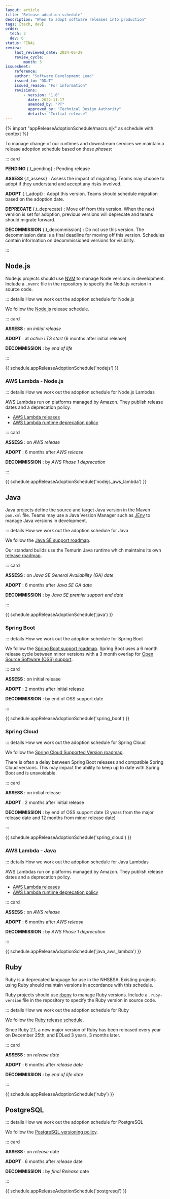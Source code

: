 ```yaml
---
layout: article
title: "Release adoption schedule"
description: "When to adopt software releases into production"
tags: [tech, dev]
order: 
  tech: 2
  dev: 6
status: FINAL
review:
    last_reviewed_date: 2024-05-29
    review_cycle:
        month: 3
issuesheet:
    reference: 
    author: "Software Development Lead"
    issued_to: "DDaT"
    issued_reason: "For information"
    revisions:
        - version: "1.0"
          date: 2022-11-17
          amended_by: "PT"
          approved_by: "Technical Design Authority"
          details: "Initial release"
---
```

{% import "appReleaseAdoptionSchedule/macro.njk" as schedule with context %}

To manage change of our runtimes and downstream services we maintain a release adoption schedule based on these _phases_:

::: card

__PENDING__ {.t_pending}
: Pending release

__ASSESS__ {.t_assess}
: Assess the impact of migrating.
  Teams may choose to adopt if they understand and accept any risks involved.

__ADOPT__ {.t_adopt}
: Adopt this version.
  Teams should schedule migration based on the adoption date.

__DEPRECATE__ {.t_deprecate}
: Move off from this version.
  When the next version is set for adoption, previous versions will deprecate and teams should migrate forward.

__DECOMMISSION__ {.t_decommission}
: Do not use this version.
  The decommission date is a final deadline for moving off this version.
  Schedules contain information on decommissioned versions for visibility.

:::

## Node.js

Node.js projects should use [NVM](https://github.com/nvm-sh/nvm) to manage Node versions in development.
Include a `.nvmrc` file in the repository to specify the Node.js version in source code.

::: details How we work out the adoption schedule for Node.js

We follow the [Node.js](https://nodejs.org/en/about/previous-releases) release schedule.

::: card

__ASSESS__
: on _initial release_

__ADOPT__
: at _active LTS start_ (6 months after initial release)

__DECOMMISSION__
: by _end of life_

:::

{{ schedule.appReleaseAdoptionSchedule('nodejs') }}

### AWS Lambda - Node.js

::: details How we work out the adoption schedule for Node.js Lambdas

AWS Lambdas run on platforms managed by Amazon. They publish release dates and a deprecation policy.

* [AWS Lambda releases](https://docs.aws.amazon.com/lambda/latest/dg/lambda-releases.html)
* [AWS Lambda runtime deprecation policy](https://docs.aws.amazon.com/lambda/latest/dg/lambda-runtimes.html)

::: card

__ASSESS__
: on _AWS release_

__ADOPT__
: 6 months after _AWS release_

__DECOMMISSION__
: by _AWS Phase 1 deprecation_

:::

{{ schedule.appReleaseAdoptionSchedule('nodejs_aws_lambda') }}

## Java

Java projects define the source and target Java version in the Maven `pom.xml` file.
Teams may use a Java Version Manager such as [JEnv](https://github.com/jenv/jenv) to manage Java versions in development.

::: details How we work out the adoption schedule for Java

We follow the [Java SE support roadmap](https://www.oracle.com/java/technologies/java-se-support-roadmap.html).

Our standard builds use the Temurin Java runtime which maintains its own [release roadmap](https://adoptium.net/en-GB/support/).

::: card

__ASSESS__
: on _Java SE General Availability (GA) date_

__ADOPT__
: 6 months after _Java SE GA date_

__DECOMMISSION__
: by _Java SE premier support end date_

:::

{{ schedule.appReleaseAdoptionSchedule('java') }}

### Spring Boot

::: details How we work out the adoption schedule for Spring Boot

We follow the [Spring Boot support roadmap](https://spring.io/projects/spring-boot).
Spring Boot uses a 6 month release cycle between minor versions with a 3 month overlap for [Open Source Software (OSS) support](https://tanzu.vmware.com/support/oss).

::: card

__ASSESS__
: on initial release

__ADOPT__
: 2 months after initial release

__DECOMMISSION__
: by end of OSS support date

:::

{{ schedule.appReleaseAdoptionSchedule('spring_boot') }}

### Spring Cloud

::: details How we work out the adoption schedule for Spring Cloud

We follow the [Spring Cloud Supported Version roadmap](https://github.com/spring-cloud/spring-cloud-release/wiki/Supported-Versions).

There is often a delay between Spring Boot releases and compatible Spring Cloud versions. This may impact the ability to keep up to date with Spring Boot and is unavoidable.

::: card

__ASSESS__
: on initial release

__ADOPT__
: 2 months after initial release

__DECOMMISSION__
: by end of OSS support date (3 years from the major release date and 12 months from minor release date)

:::

{{ schedule.appReleaseAdoptionSchedule('spring_cloud') }}

### AWS Lambda - Java

::: details How we work out the adoption schedule for Java Lambdas

AWS Lambdas run on platforms managed by Amazon. They publish release dates and a deprecation policy.

* [AWS Lambda releases](https://docs.aws.amazon.com/lambda/latest/dg/lambda-releases.html)
* [AWS Lambda runtime deprecation policy](https://docs.aws.amazon.com/lambda/latest/dg/lambda-runtimes.html)

::: card

__ASSESS__
: on _AWS release_

__ADOPT__
: 6 months after _AWS release_

__DECOMMISSION__
: by _AWS Phase 1 deprecation_

:::

{{ schedule.appReleaseAdoptionSchedule('java_aws_lambda') }}

## Ruby

Ruby is a deprecated language for use in the NHSBSA. Existing projects using Ruby should maintain versions in accordance with this schedule.

Ruby projects should use [rbenv](https://github.com/rbenv/rbenv) to manage Ruby versions.
Include a `.ruby-version` file in the repository to specify the Ruby version in source code.

::: details How we work out the adoption schedule for Ruby

We follow the [Ruby release schedule](https://www.ruby-lang.org/en/downloads/releases/).

Since Ruby 2.1, a new major version of Ruby has been released every year on December 25th, and EOLed 3 years, 3 months later.

::: card

__ASSESS__
: on _release date_

__ADOPT__
: 6 months after _release date_

__DECOMMISSION__
: by _end of life date_

:::

{{ schedule.appReleaseAdoptionSchedule('ruby') }}

## PostgreSQL

::: details How we work out the adoption schedule for PostgreSQL

We follow the [PostgreSQL versioning policy](https://www.postgresql.org/support/versioning/).

::: card

__ASSESS__
: on _release_ date

__ADOPT__
: 6 months after _release_ date

__DECOMMISSION__
: by _final Release_ date

:::

{{ schedule.appReleaseAdoptionSchedule('postgresql') }}
